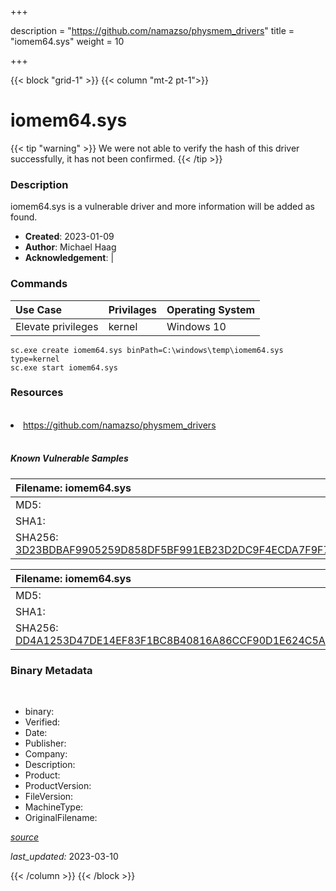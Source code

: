 +++

description = "https://github.com/namazso/physmem_drivers"
title = "iomem64.sys"
weight = 10

+++


{{< block "grid-1" >}}
{{< column "mt-2 pt-1">}}




# iomem64.sys 


{{< tip "warning" >}}
We were not able to verify the hash of this driver successfully, it has not been confirmed.
{{< /tip >}}




### Description


iomem64.sys is a vulnerable driver and more information will be added as found.


- **Created**: 2023-01-09
- **Author**: Michael Haag
- **Acknowledgement**:  | [](https://twitter.com/)

### Commands

| Use Case | Privilages | Operating System | 
|:---- | ---- | ---- |
| Elevate privileges | kernel | Windows 10 |

```
sc.exe create iomem64.sys binPath=C:\windows\temp\iomem64.sys type=kernel
sc.exe start iomem64.sys
```

### Resources
<br>


<li><a href=" https://github.com/namazso/physmem_drivers"> https://github.com/namazso/physmem_drivers</a></li>


<br>


##### Known Vulnerable Samples

| Filename: iomem64.sys |
|:---- |
|MD5: <a href="https://www.virustotal.com/gui/file/{&#39;Filename&#39;: &#39;iomem64.sys&#39;, &#39;MD5&#39;: &#39;&#39;, &#39;SHA1&#39;: &#39;&#39;, &#39;SHA256&#39;: &#39;3D23BDBAF9905259D858DF5BF991EB23D2DC9F4ECDA7F9F77839691ACEF1B8C4&#39;}"></a>|
|SHA1: <a href="https://www.virustotal.com/gui/file/{&#39;Filename&#39;: &#39;iomem64.sys&#39;, &#39;MD5&#39;: &#39;&#39;, &#39;SHA1&#39;: &#39;&#39;, &#39;SHA256&#39;: &#39;3D23BDBAF9905259D858DF5BF991EB23D2DC9F4ECDA7F9F77839691ACEF1B8C4&#39;}"></a>|
|SHA256: <a href="https://www.virustotal.com/gui/file/{&#39;Filename&#39;: &#39;iomem64.sys&#39;, &#39;MD5&#39;: &#39;&#39;, &#39;SHA1&#39;: &#39;&#39;, &#39;SHA256&#39;: &#39;3D23BDBAF9905259D858DF5BF991EB23D2DC9F4ECDA7F9F77839691ACEF1B8C4&#39;}">3D23BDBAF9905259D858DF5BF991EB23D2DC9F4ECDA7F9F77839691ACEF1B8C4</a>|

| Filename: iomem64.sys |
|:---- |
|MD5: <a href="https://www.virustotal.com/gui/file/{&#39;Filename&#39;: &#39;iomem64.sys&#39;, &#39;MD5&#39;: &#39;&#39;, &#39;SHA1&#39;: &#39;&#39;, &#39;SHA256&#39;: &#39;DD4A1253D47DE14EF83F1BC8B40816A86CCF90D1E624C5ADF9203AE9D51D4097&#39;}"></a>|
|SHA1: <a href="https://www.virustotal.com/gui/file/{&#39;Filename&#39;: &#39;iomem64.sys&#39;, &#39;MD5&#39;: &#39;&#39;, &#39;SHA1&#39;: &#39;&#39;, &#39;SHA256&#39;: &#39;DD4A1253D47DE14EF83F1BC8B40816A86CCF90D1E624C5ADF9203AE9D51D4097&#39;}"></a>|
|SHA256: <a href="https://www.virustotal.com/gui/file/{&#39;Filename&#39;: &#39;iomem64.sys&#39;, &#39;MD5&#39;: &#39;&#39;, &#39;SHA1&#39;: &#39;&#39;, &#39;SHA256&#39;: &#39;DD4A1253D47DE14EF83F1BC8B40816A86CCF90D1E624C5ADF9203AE9D51D4097&#39;}">DD4A1253D47DE14EF83F1BC8B40816A86CCF90D1E624C5ADF9203AE9D51D4097</a>|




### Binary Metadata
<br>

- binary: 
- Verified: 
- Date: 
- Publisher: 
- Company: 
- Description: 
- Product: 
- ProductVersion: 
- FileVersion: 
- MachineType: 
- OriginalFilename: 

[*source*](https://github.com/magicsword-io/LOLDrivers/tree/main/yaml/iomem64.sys.yml)

*last_updated:* 2023-03-10


{{< /column >}}
{{< /block >}}
